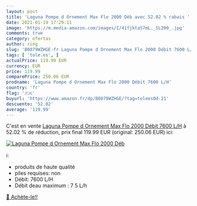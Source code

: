 ```yaml
---
layout: post
title: 'Laguna Pompe d Ornement Max Flo 2000 Déb avec 52.02 % rabais '
date: 2021-01-19 17:29:11
image: 'https://m.media-amazon.com/images/I/41fjktaS7mL._SL200_.jpg'
comments: true
category: ofertas
author: ring
slug: 'B0079WZHGE-fr Laguna Pompe d Ornement Max Flo 2000 Débit 7600 L/H'
tags: [ 'tole.es', ]
actualPrice: 119.99 EUR
currency: EUR
price: 119.99
comparePrice: 250.06 EUR
prodname: 'Laguna Pompe d Ornement Max Flo 2000 Débit 7600 L/H'
country: 'fr'
flag: '🇫🇷'
buyurl: 'https://www.amazon.fr/dp/B0079WZHGE/?tag=tolees0d-21'
descuento: '52.02'
average: '119.99'
---
```


C'est en vente [Laguna Pompe d Ornement Max Flo 2000 Débit 7600 L/H](https://www.amazon.fr/dp/B0079WZHGE/?tag=tolees0d-21)  à  52.02 % de réduction, prix final  119.99 EUR (original: 250.06 EUR) ici:

[![Laguna Pompe d Ornement Max Flo 2000 Déb](https://m.media-amazon.com/images/I/41fjktaS7mL._SL200_.jpg)](https://www.amazon.fr/dp/B0079WZHGE/?tag=tolees0d-21)

ℹ️:

- produits de haute qualité
- piles requises: non
- Débit: 7600 L/H
- Débit deau maximum : 7 5 L/h

[🛒 Achète-le!!](https://www.amazon.fr/dp/B0079WZHGE/?tag=tolees0d-21)
